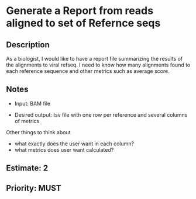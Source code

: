 # Generate a Report from reads aligned to set of Refernce seqs

## Description

As a biologist, I would like to have a report file summarizing the results of the alignments to viral refseq. I need to know how many alignments found to each reference sequence and other metrics such as average score.

## Notes

- Input: BAM file

- Desired output: tsv file with one row per reference and several columns of metrics

Other things to think about

- what exactly does the user want in each column?
- what metrics does user want calculated?

## Estimate: 2
## Priority: MUST


